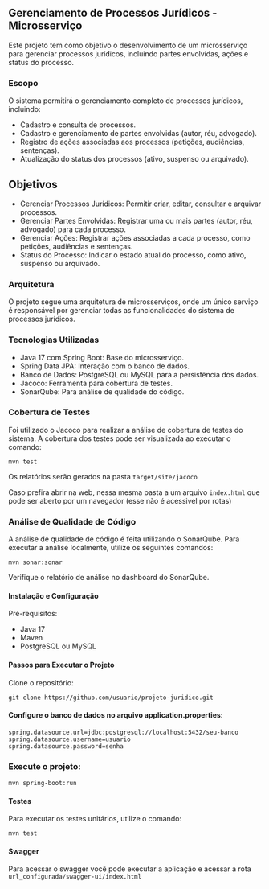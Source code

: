 ## Gerenciamento de Processos Jurídicos - Microsserviço
Este projeto tem como objetivo o desenvolvimento de um microsserviço para gerenciar processos jurídicos, incluindo partes envolvidas, ações e status do processo.

### Escopo
O sistema permitirá o gerenciamento completo de processos jurídicos, incluindo:

* Cadastro e consulta de processos.
* Cadastro e gerenciamento de partes envolvidas (autor, réu, advogado).
* Registro de ações associadas aos processos (petições, audiências, sentenças).
* Atualização do status dos processos (ativo, suspenso ou arquivado).

## Objetivos
* Gerenciar Processos Jurídicos: Permitir criar, editar, consultar e arquivar processos.
* Gerenciar Partes Envolvidas: Registrar uma ou mais partes (autor, réu, advogado) para cada processo.
* Gerenciar Ações: Registrar ações associadas a cada processo, como petições, audiências e sentenças.
* Status do Processo: Indicar o estado atual do processo, como ativo, suspenso ou arquivado.

### Arquitetura
O projeto segue uma arquitetura de microsserviços, onde um único serviço é responsável por gerenciar todas as funcionalidades do sistema de processos jurídicos.

### Tecnologias Utilizadas
* Java 17 com Spring Boot: Base do microsserviço.
* Spring Data JPA: Interação com o banco de dados.
* Banco de Dados: PostgreSQL ou MySQL para a persistência dos dados.
* Jacoco: Ferramenta para cobertura de testes.
* SonarQube: Para análise de qualidade do código.

### Cobertura de Testes
Foi utilizado o Jacoco para realizar a análise de cobertura de testes do sistema. A cobertura dos testes pode ser visualizada ao executar o comando:


```
mvn test
```

Os relatórios serão gerados na pasta ````target/site/jacoco````

Caso prefira abrir na web, nessa mesma pasta a um arquivo ```index.html``` que pode ser aberto por um navegador (esse não é acessivel por rotas)

### Análise de Qualidade de Código
A análise de qualidade de código é feita utilizando o SonarQube. Para executar a análise localmente, utilize os seguintes comandos:

```
mvn sonar:sonar 
```

Verifique o relatório de análise no dashboard do SonarQube.

#### Instalação e Configuração

Pré-requisitos:
* Java 17
* Maven
* PostgreSQL ou MySQL

#### Passos para Executar o Projeto
Clone o repositório:
```
git clone https://github.com/usuario/projeto-juridico.git
```

#### Configure o banco de dados no arquivo application.properties:

```
spring.datasource.url=jdbc:postgresql://localhost:5432/seu-banco
spring.datasource.username=usuario
spring.datasource.password=senha
```

### Execute o projeto:

```
mvn spring-boot:run
```

#### Testes
Para executar os testes unitários, utilize o comando:

```
mvn test
```

#### Swagger
Para acessar o swagger você pode executar a aplicação e acessar a rota ``` url_configurada/swagger-ui/index.html ```
